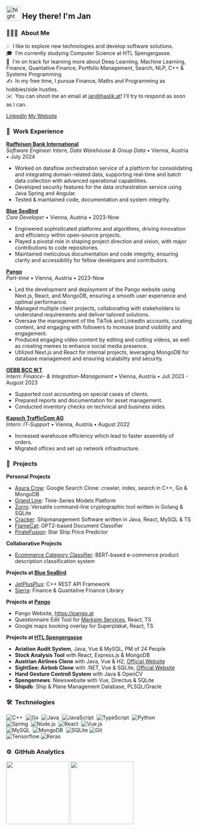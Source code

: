 <img alt="Night Coding" src="./assets/Hand%20Wave.gif" width='40' align="left"/><h2>Hey there! I'm Jan</h2>

### 👨🏻‍💻 &nbsp;About Me

💡 &nbsp;I like to explore new technologies and develop software solutions.\
🎓 &nbsp;I'm currently studying Computer Science at HTL Spengergasse.\
🌱 &nbsp;I'm on track for learning more about Deep Learning, Machine Learning, Finance, Quantative Finance, Portfolio Management, Search, NLP, C++ & Systems Programming\
✍️ &nbsp;In my free time, I pursue Finance, Maths and Programming as hobbies/side hustles.\
✉️ &nbsp;You can shoot me an email at jan@haslik.at! I'll try to respond as soon as I can.

[LinkedIn](https://www.linkedin.com/in/jan-haslik-8a5854252/)
[My Website](https://janhaslik.github.io)

### 🏢 &nbsp;Work Experience

**[Raiffeisen Bank International](https://www.rbinternational.com)**\
*Software Engineer Intern, Data Warehouse & Group Data* • Vienna, Austria • July 2024

- Worked on dataflow orchestration service of a platform for consolidating and integrating domain-related data, supporting real-time and batch data collection with advanced operational capabilities.
- Developed security features for the data orchestration service using Java Spring and Angular.
- Tested & maintained code, documentation and system integrity.

**[Blue SeaBird](https://blueseabird.com)**\
*Core Developer* • Vienna, Austria • 2023-Now

- Engineered sophisticated platforms and algorithms, driving innovation and efficiency within open-source projects.
- Played a pivotal role in shaping project direction and vision, with major contributions to code repositories.
- Maintained meticulous documentation and code integrity, ensuring clarity and accessibility for fellow developers and contributors.

**[Pango](https://pango.at)**\
*Part-time* • Vienna, Austria • 2023-Now

- Led the development and deployment of the Pango website using Next.js, React, and MongoDB, ensuring a smooth user experience and optimal performance.
- Managed multiple client projects, collaborating with stakeholders to understand requirements and deliver tailored solutions.
- Oversaw the management of the TikTok and LinkedIn accounts, curating content, and engaging with followers to increase brand visibility and engagement.
- Produced engaging video content by editing and cutting videos, as well as creating memes to enhance social media presence.
- Utilized Next.js and React for internal projects, leveraging MongoDB for database management and ensuring scalability and security.

**[OEBB BCC IKT](https://bcc.oebb.at/de/das-leisten-wir/information-communication-technology/fim)**\
*Intern: Finance- & Integration-Management* • Vienna, Austria • Juli 2023 - August 2023

- Supported cost accounting on special cases of clients.
- Prepared reports and documentation for asset management.
- Conducted inventory checks on technical and business sides.

**[Kapsch TrafficCom AG](https://kapsch.net)**\
*Intern: IT-Support* • Vienna, Austria • August 2022

- Increased warehouse efficiency which lead to faster assembly of orders.
- Migrated offices and set up network infrastructure.


### 🚧 &nbsp;Projects

**Personal Projects**

- [Asura Crow](https://github.com/Peeentaa/Asura-Crow): Google Search Clone: crawler, index, search in C++, Go & MongoDB
- [Grand Line](https://github.com/janhaslik/GrandLine): Time-Series Models Platform
- [Zorro](https://github.com/Peeentaa/Zorro): Versatile command-line cryptographic tool written in Golang & SQLite
- [Cracker](https://github.com/Peeentaa/Cracker): Shipmanagement Software written in Java, React, MySQL & TS
- [FlameCat](https://github.com/janhaslik/FlameCat): GPT2-based Document Classifier
- [PirateFusion](https://github.com/janhaslik/PirateFusion): Star Ship Price Predictor

**Collaborative Projects**

- [Ecommerce Category Classifier](https://github.com/janhaslik/Ecommerce-Category-Classifier): BERT-based e-commerce product description classification system

**Projects at [Blue SeaBird](https://www.blueseabird.com)**

- [JetPlusPlus](https://github.com/Blue-SeaBird/JetPlusPlus): C++ REST API Framework
- [Sierra](https://github.com/Blue-SeaBird/Sierra): Finance & Quantative Finance Library

**Projects at [Pango](https://www.pango.at)**

- Pango Website, https://pango.at
- Questionnaire Edit Tool for [Marksim Services](https://www.marksim.net), React, TS
- Google maps booking overlay for Superplakat, React, TS

**Projects at [HTL Spengergasse](https://www.spengergasse.at)**

- **Aviation Audit System**, Java, Vue & MySQL, PM of 24 People
- **Stock Analysis Tool** with React, Express.js & MongoDB
- **Austrian Airlines Clone** with Java, Vue & H2, [Official Website](https://www.austrian.com/at/de/homepage)
- **SightSee: Airbnb Clone** with .NET, Vue & SQLite, [Official Website](https://www.airbnb.com)
- **Hand Gesture Controll System** with Java & OpenCV
- **Spengernews**: Newswebsite with Vue, Directus & SQLite
- **Shipdb**: Ship & Plane Management Database, PLSQL/Oracle

### 🛠 &nbsp;Technologies

![C++](https://img.shields.io/badge/-C++-05122A?style=flat&logo=C%2B%2B&logoColor=00599C)&nbsp;
![Go](https://img.shields.io/badge/go-%2300ADD8.svg?style=flat&logo=go&logoColor=white)&nbsp;
![Java](https://img.shields.io/badge/java-%23ED8B00.svg?style=flat&logo=openjdk&logoColor=white)&nbsp;
![JavaScript](https://img.shields.io/badge/-JavaScript-05122A?style=flat&logo=javascript)&nbsp;
![TypeScript](https://img.shields.io/badge/typescript-%23007ACC.svg?style=flat&logo=typescript&logoColor=white)&nbsp;
![Python](https://img.shields.io/badge/-Python-05122A?style=flat&logo=python)&nbsp;\
![Spring](https://img.shields.io/badge/-spring-%236DB33F?style=flat&logo=spring&logoColor=white)&nbsp;
![Node.js](https://img.shields.io/badge/-Node.js-05122A?style=flat&logo=node.js)&nbsp;
![React](https://img.shields.io/badge/-React-05122A?style=flat&logo=react)&nbsp;
![Vue.js](https://img.shields.io/badge/vuejs-%2335495e.svg?style=flat&logo=vuedotjs&logoColor=%234FC08D)\
![MySQL](https://img.shields.io/badge/mysql-4479A1.svg?style=flat&logo=mysql&logoColor=white)&nbsp;
![MongoDB](https://img.shields.io/badge/MongoDB-%234ea94b.svg?style=flat&logo=mongodb&logoColor=white)&nbsp;
![SQLite](https://img.shields.io/badge/sqlite-%2307405e.svg?style=flat&logo=sqlite&logoColor=white)
![Git](https://img.shields.io/badge/-Git-05122A?style=flat&logo=git)&nbsp;\
![Tensorflow](https://img.shields.io/badge/tensorflow-black?style=flat&logo=tensorflow)
![Keras](https://img.shields.io/badge/Keras-%23D00000.svg?style=flat&logo=Keras&logoColor=white)

### ⚙️ &nbsp;GitHub Analytics

<div align="left">
  <img src="https://github-readme-stats.vercel.app/api?username=janhaslik&show_icons=true&count_private=true&theme=radical" height="170"/>
  <img src="https://github-readme-stats.vercel.app/api/top-langs/?username=janhaslik&layout=compact&langs_count=10&theme=radical" height="170"/>
</div>
